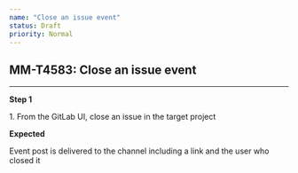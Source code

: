 ```yaml
---
name: "Close an issue event"
status: Draft
priority: Normal
---
```


## MM-T4583: Close an issue event

---

**Step 1**

1\. From the GitLab UI, close an issue in the target project

**Expected**

Event post is delivered to the channel including a link and the user who closed it
